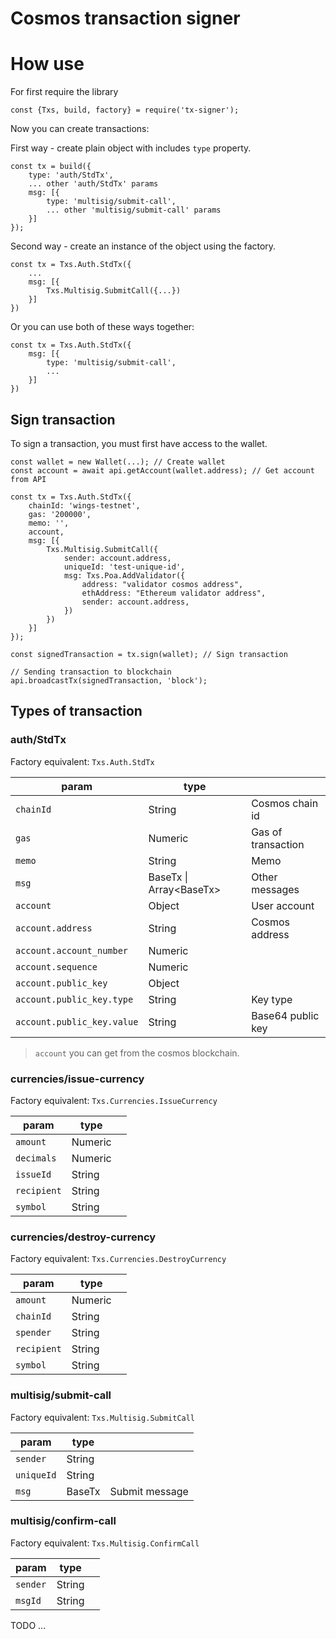 # Cosmos transaction signer

# How use

For first require the library

    const {Txs, build, factory} = require('tx-signer');

Now you can create transactions:

First way - create plain object with includes `type` property.

    const tx = build({
	    type: 'auth/StdTx',
	    ... other 'auth/StdTx' params
	    msg: [{
		    type: 'multisig/submit-call',
		    ... other 'multisig/submit-call' params
	    }]
    });

Second way - create an instance of the object using the factory.

    const tx = Txs.Auth.StdTx({
	    ...
	    msg: [{
		    Txs.Multisig.SubmitCall({...})
	    }]
    })

Or you can use both of these ways together:

    const tx = Txs.Auth.StdTx({
	    msg: [{
		    type: 'multisig/submit-call',
		    ...
	    }]
    })

## Sign transaction

To sign a transaction, you must first have access to the wallet.

    const wallet = new Wallet(...); // Create wallet
    const account = await api.getAccount(wallet.address); // Get account from API
    
    const tx = Txs.Auth.StdTx({ 
		chainId: 'wings-testnet',  
		gas: '200000',  
		memo: '',  
		account,
		msg: [{
			Txs.Multisig.SubmitCall({
				sender: account.address,
				uniqueId: 'test-unique-id',
				msg: Txs.Poa.AddValidator({
					address: "validator cosmos address",
					ethAddress: "Ethereum validator address",
					sender: account.address,
				})
			})
		}]
    });
    
    const signedTransaction = tx.sign(wallet); // Sign transaction
    
    // Sending transaction to blockchain
    api.broadcastTx(signedTransaction, 'block');

## Types of transaction

### auth/StdTx

Factory equivalent: `Txs.Auth.StdTx`

|    param       |type|                         |
|----------------|----|-------------------------------|
|`chainId`      | String |Cosmos chain id |
|`gas`|Numeric| Gas of transaction |
|`memo`|String| Memo |
|`msg`| BaseTx \| Array\<BaseTx> | Other messages |
|`account`|Object| User account |
|`account.address`|String|Cosmos address|
|`account.account_number`|Numeric||  
|`account.sequence`|Numeric||       
|`account.public_key`|Object||   
|`account.public_key.type`|String|Key type| 
|`account.public_key.value`|String|Base64 public key|

> `account` you can get from the cosmos blockchain.

### currencies/issue-currency

Factory equivalent: `Txs.Currencies.IssueCurrency`

|    param       |type|                         |
|----------------|----|-------------------------------|
|`amount`      | Numeric | |
|`decimals`|Numeric|  |
|`issueId`|String| |
|`recipient`| String |  |
|`symbol`|String|  |

### currencies/destroy-currency

Factory equivalent: `Txs.Currencies.DestroyCurrency`

|    param       |type|                         |
|----------------|----|-------------------------------|
|`amount`      | Numeric | |
|`chainId`|String|  |
|`spender`|String| |
|`recipient`| String |  |
|`symbol`|String|  |

### multisig/submit-call

Factory equivalent: `Txs.Multisig.SubmitCall`

|    param       |type|                         |
|----------------|----|-------------------------------|
|`sender`      | String | |
|`uniqueId`|String|  |
|`msg`|BaseTx | Submit message |

### multisig/confirm-call

Factory equivalent: `Txs.Multisig.ConfirmCall`

|    param       |type|                         |
|----------------|----|-------------------------------|
|`sender`      | String | |
|`msgId`|String|  |


TODO ...

